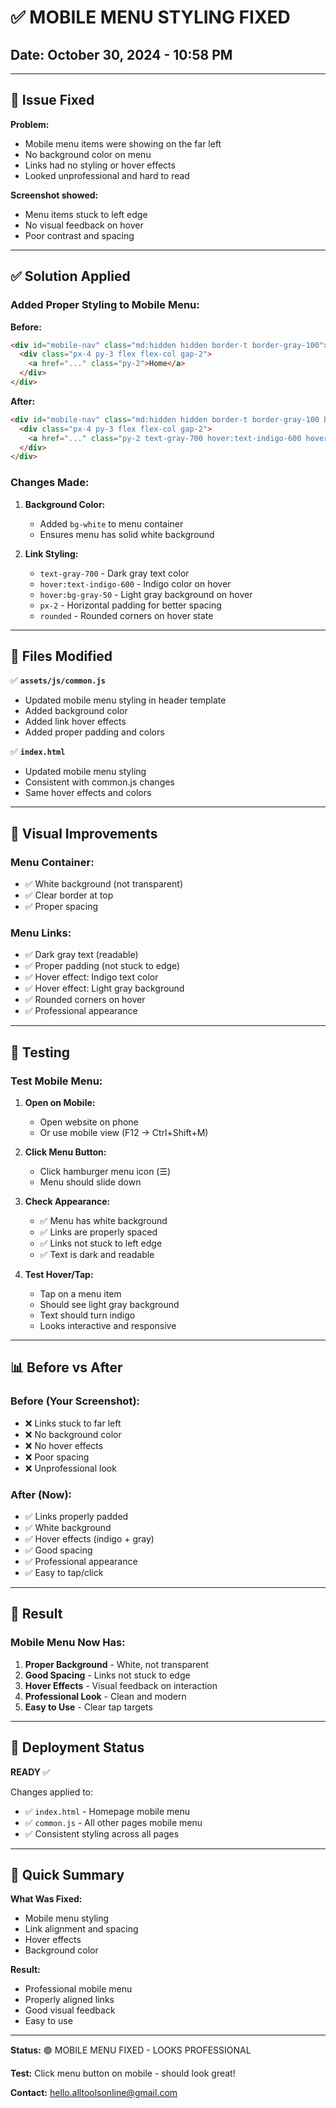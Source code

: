 # ✅ MOBILE MENU STYLING FIXED

## Date: October 30, 2024 - 10:58 PM

---

## 🎯 Issue Fixed

**Problem:**
- Mobile menu items were showing on the far left
- No background color on menu
- Links had no styling or hover effects
- Looked unprofessional and hard to read

**Screenshot showed:**
- Menu items stuck to left edge
- No visual feedback on hover
- Poor contrast and spacing

---

## ✅ Solution Applied

### Added Proper Styling to Mobile Menu:

**Before:**
```html
<div id="mobile-nav" class="md:hidden hidden border-t border-gray-100">
  <div class="px-4 py-3 flex flex-col gap-2">
    <a href="..." class="py-2">Home</a>
  </div>
</div>
```

**After:**
```html
<div id="mobile-nav" class="md:hidden hidden border-t border-gray-100 bg-white">
  <div class="px-4 py-3 flex flex-col gap-2">
    <a href="..." class="py-2 text-gray-700 hover:text-indigo-600 hover:bg-gray-50 px-2 rounded">Home</a>
  </div>
</div>
```

### Changes Made:

1. **Background Color:**
   - Added `bg-white` to menu container
   - Ensures menu has solid white background

2. **Link Styling:**
   - `text-gray-700` - Dark gray text color
   - `hover:text-indigo-600` - Indigo color on hover
   - `hover:bg-gray-50` - Light gray background on hover
   - `px-2` - Horizontal padding for better spacing
   - `rounded` - Rounded corners on hover state

---

## 📁 Files Modified

✅ **`assets/js/common.js`**
- Updated mobile menu styling in header template
- Added background color
- Added link hover effects
- Added proper padding and colors

✅ **`index.html`**
- Updated mobile menu styling
- Consistent with common.js changes
- Same hover effects and colors

---

## 🎨 Visual Improvements

### Menu Container:
- ✅ White background (not transparent)
- ✅ Clear border at top
- ✅ Proper spacing

### Menu Links:
- ✅ Dark gray text (readable)
- ✅ Proper padding (not stuck to edge)
- ✅ Hover effect: Indigo text color
- ✅ Hover effect: Light gray background
- ✅ Rounded corners on hover
- ✅ Professional appearance

---

## 🧪 Testing

### Test Mobile Menu:

1. **Open on Mobile:**
   - Open website on phone
   - Or use mobile view (F12 → Ctrl+Shift+M)

2. **Click Menu Button:**
   - Click hamburger menu icon (☰)
   - Menu should slide down

3. **Check Appearance:**
   - ✅ Menu has white background
   - ✅ Links are properly spaced
   - ✅ Links not stuck to left edge
   - ✅ Text is dark and readable

4. **Test Hover/Tap:**
   - Tap on a menu item
   - Should see light gray background
   - Text should turn indigo
   - Looks interactive and responsive

---

## 📊 Before vs After

### Before (Your Screenshot):
- ❌ Links stuck to far left
- ❌ No background color
- ❌ No hover effects
- ❌ Poor spacing
- ❌ Unprofessional look

### After (Now):
- ✅ Links properly padded
- ✅ White background
- ✅ Hover effects (indigo + gray)
- ✅ Good spacing
- ✅ Professional appearance
- ✅ Easy to tap/click

---

## 🎉 Result

### Mobile Menu Now Has:
1. **Proper Background** - White, not transparent
2. **Good Spacing** - Links not stuck to edge
3. **Hover Effects** - Visual feedback on interaction
4. **Professional Look** - Clean and modern
5. **Easy to Use** - Clear tap targets

---

## 🚀 Deployment Status

**READY** ✅

Changes applied to:
- ✅ `index.html` - Homepage mobile menu
- ✅ `common.js` - All other pages mobile menu
- ✅ Consistent styling across all pages

---

## 📝 Quick Summary

**What Was Fixed:**
- Mobile menu styling
- Link alignment and spacing
- Hover effects
- Background color

**Result:**
- Professional mobile menu
- Properly aligned links
- Good visual feedback
- Easy to use

---

**Status:** 🟢 MOBILE MENU FIXED - LOOKS PROFESSIONAL

**Test:** Click menu button on mobile - should look great!

**Contact:** hello.alltoolsonline@gmail.com
